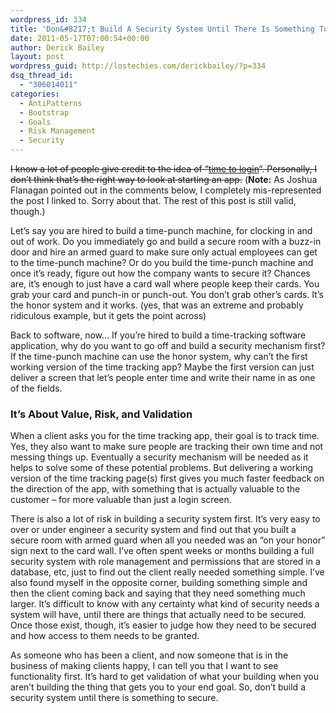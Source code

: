 ```yaml
---
wordpress_id: 334
title: 'Don&#8217;t Build A Security System Until There Is Something To Secure'
date: 2011-05-17T07:00:54+00:00
author: Derick Bailey
layout: post
wordpress_guid: http://lostechies.com/derickbailey/?p=334
dsq_thread_id:
  - "306014011"
categories:
  - AntiPatterns
  - Bootstrap
  - Goals
  - Risk Management
  - Security
---
```

<del>I know a lot of people give credit to the idea of &#8220;<a href="https://lostechies.com/chadmyers/2008/03/16/time-to-login-screen-and-the-absolute-basic-requirements-for-good-software/">time to login</a>&#8220;. Personally, I don&#8217;t think that&#8217;s the right way to look at starting an app.</del> (**Note:** As Joshua Flanagan pointed out in the comments below, I completely mis-represented the post I linked to. Sorry about that. The rest of this post is still valid, though.)

Let&#8217;s say you are hired to build a time-punch machine, for clocking in and out of work. Do you immediately go and build a secure room with a buzz-in door and hire an armed guard to make sure only actual employees can get to the time-punch machine? Or do you build the time-punch machine and once it&#8217;s ready, figure out how the company wants to secure it? Chances are, it&#8217;s enough to just have a card wall where people keep their cards. You grab your card and punch-in or punch-out. You don&#8217;t grab other&#8217;s cards. It&#8217;s the honor system and it works. (yes, that was an extreme and probably ridiculous example, but it gets the point across)

Back to software, now&#8230; If you&#8217;re hired to build a time-tracking software application, why do you want to go off and build a security mechanism first? If the time-punch machine can use the honor system, why can&#8217;t the first working version of the time tracking app? Maybe the first version can just deliver a screen that let&#8217;s people enter time and write their name in as one of the fields.

### It&#8217;s About Value, Risk, and Validation

When a client asks you for the time tracking app, their goal is to track time. Yes, they also want to make sure people are tracking their own time and not messing things up. Eventually a security mechanism will be needed as it helps to solve some of these potential problems. But delivering a working version of the time tracking page(s) first gives you much faster feedback on the direction of the app, with something that is actually valuable to the customer &#8211; for more valuable than just a login screen.

There is also a lot of risk in building a security system first. It&#8217;s very easy to over or under engineer a security system and find out that you built a secure room with armed guard when all you needed was an &#8220;on your honor&#8221; sign next to the card wall. I&#8217;ve often spent weeks or months building a full security system with role management and permissions that are stored in a database, etc, just to find out the client really needed something simple. I&#8217;ve also found myself in the opposite corner, building something simple and then the client coming back and saying that they need something much larger. It&#8217;s difficult to know with any certainty what kind of security needs a system will have, until there are things that actually need to be secured. Once those exist, though, it&#8217;s easier to judge how they need to be secured and how access to them needs to be granted.

As someone who has been a client, and now someone that is in the business of making clients happy, I can tell you that I want to see functionality first. It&#8217;s hard to get validation of what your building when you aren&#8217;t building the thing that gets you to your end goal.  So, don&#8217;t build a security system until there is something to secure.